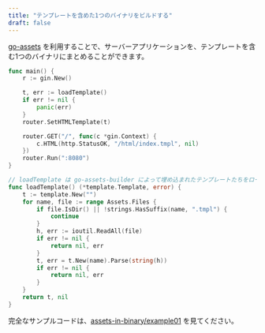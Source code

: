 ```yaml
---
title: "テンプレートを含めた1つのバイナリをビルドする"
draft: false
---
```


[go-assets](https://github.com/jessevdk/go-assets) を利用することで、サーバーアプリケーションを、テンプレートを含む1つのバイナリにまとめることができます。

[go-assets]: https://github.com/jessevdk/go-assets

```go
func main() {
	r := gin.New()

	t, err := loadTemplate()
	if err != nil {
		panic(err)
	}
	router.SetHTMLTemplate(t)

	router.GET("/", func(c *gin.Context) {
		c.HTML(http.StatusOK, "/html/index.tmpl", nil)
	})
	router.Run(":8080")
}

// loadTemplate は go-assets-builder によって埋め込まれたテンプレートたちをロードします。
func loadTemplate() (*template.Template, error) {
	t := template.New("")
	for name, file := range Assets.Files {
		if file.IsDir() || !strings.HasSuffix(name, ".tmpl") {
			continue
		}
		h, err := ioutil.ReadAll(file)
		if err != nil {
			return nil, err
		}
		t, err = t.New(name).Parse(string(h))
		if err != nil {
			return nil, err
		}
	}
	return t, nil
}
```

完全なサンプルコードは、[assets-in-binary/example01](https://github.com/gin-gonic/examples/tree/master/assets-in-binary/example01) を見てください。


